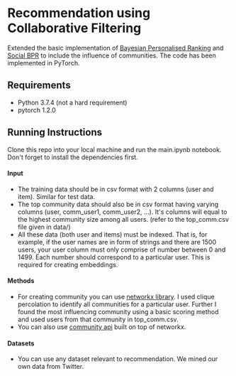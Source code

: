 # Recommendation using Collaborative Filtering
Extended the basic implementation of [Bayesian Personalised Ranking](https://arxiv.org/pdf/1205.2618.pdf)  and [Social BPR](https://cseweb.ucsd.edu/~jmcauley/pdfs/cikm14.pdf) to include the influence of communities. The code has been implemented in PyTorch.

## Requirements

- Python 3.7.4 (not a hard requirement)
- pytorch 1.2.0

## Running Instructions


Clone this repo into your local machine and run the main.ipynb notebook. Don't forget to install the dependencies first.

#### Input
- The training data should be in csv format with 2 columns (user and item). Similar for test data.
- The top community data should also be in csv format having varying columns (user, comm_user1, comm_user2, ...). It's columns will equal to the highest community size among all users. (refer to the top_comm.csv file given in data/)
- All these data (both user and items) must be indexed. That is, for example, if the user names are in form of strings and there are 1500 users, your user column must only comprise of number between 0 and 1499. Each number should correspond to a particular user. This is required for creating embeddings.

#### Methods
- For creating community you can use [networkx library](https://networkx.github.io/documentation/stable/reference/algorithms/community.html#module-networkx.algorithms.community.kclique). I used clique percolation to identify all communities for a particular user. Further I found the most influencing community using a basic scoring method and used users from that community in top_comm.csv.
- You can also use [community api](https://python-louvain.readthedocs.io/en/latest/api.html) built on top of networkx.

#### Datasets
- You can use any dataset relevant to recommendation. We mined our own data from Twitter.

